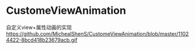 # CustomeViewAnimation

自定义view+属性动画的实现
https://github.com/MichealShenS/CustomeViewAnimation/blob/master/11024422-8bcd418b23679acb.gif
